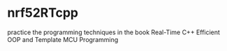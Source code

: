 # nrf52RTcpp
practice the programming techniques in the book Real-Time C++ Efficient OOP and Template MCU Programming
